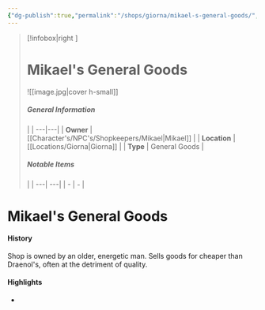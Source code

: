 ```yaml
---
{"dg-publish":true,"permalink":"/shops/giorna/mikael-s-general-goods/","noteIcon":""}
---
```


>[!infobox|right ]
># **Mikael's General Goods**
>![[image.jpg\|cover h-small]]
>##### **General Information**
>| | 
>---|---|
>| **Owner** | [[Character's/NPC's/Shopkeepers/Mikael\|Mikael]] |
>| **Location** | [[Locations/Giorna\|Giorna]] |
>| **Type** | General Goods |
>##### **Notable Items**
>| |
>---| ---|
>| - | *-* |

# Mikael's General Goods

#### History

Shop is owned by an older, energetic man. Sells goods for cheaper than Draenol's, often at the detriment of quality.

#### Highlights

- 
